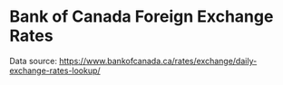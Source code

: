 # Bank of Canada Foreign Exchange Rates

Data source: https://www.bankofcanada.ca/rates/exchange/daily-exchange-rates-lookup/
